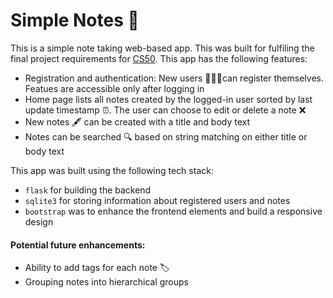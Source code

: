 # Simple Notes 📝

This is a simple note taking web-based app. This was built for fulfiling the final project requirements for [CS50](https://cs50.harvard.edu/). This app has the following features: 

- Registration and authentication: New users 👩🏽‍💻can register themselves. Featues are accessible only after logging in
- Home page lists all notes created by the logged-in user sorted by last update timestamp ⏰. The user can choose to edit or delete a note ❌
- New notes 🖋 can be created with a title and body text 
- Notes can be searched 🔍 based on string matching on either title or body text

This app was built using the following tech stack:
- `flask` for building the backend
- `sqlite3` for storing information about registered users and notes 
- `bootstrap` was to enhance the frontend elements and build a responsive design

#### Potential future enhancements: 
- Ability to add tags for each note 🏷
- Grouping notes into hierarchical groups
